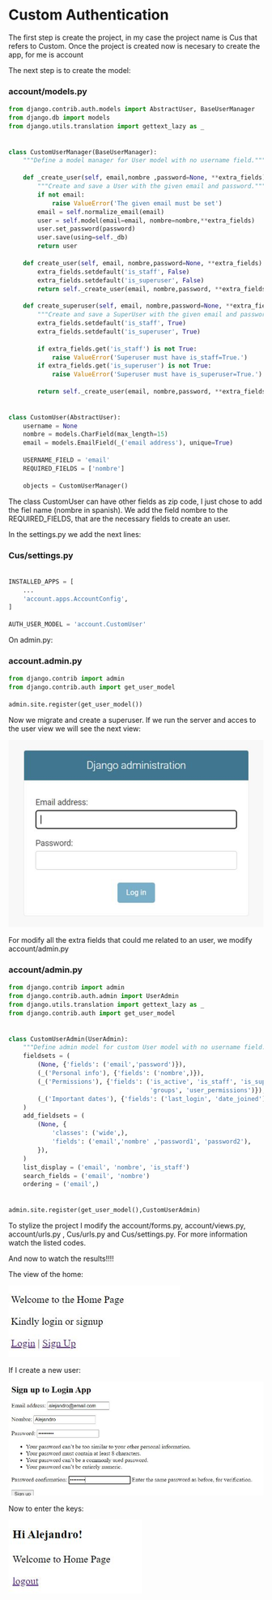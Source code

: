 # Custom Authentication

The first step is create the project, in my case the project name is Cus that refers to Custom. Once the project is created now is necesary to create the app, for me is account

The next step is to create the model:

### account/models.py

```python
from django.contrib.auth.models import AbstractUser, BaseUserManager
from django.db import models
from django.utils.translation import gettext_lazy as _


class CustomUserManager(BaseUserManager):
    """Define a model manager for User model with no username field."""

    def _create_user(self, email,nombre ,password=None, **extra_fields):
        """Create and save a User with the given email and password."""
        if not email:
            raise ValueError('The given email must be set')
        email = self.normalize_email(email)
        user = self.model(email=email, nombre=nombre,**extra_fields)
        user.set_password(password)
        user.save(using=self._db)
        return user

    def create_user(self, email, nombre,password=None, **extra_fields):
        extra_fields.setdefault('is_staff', False)
        extra_fields.setdefault('is_superuser', False)
        return self._create_user(email, nombre,password, **extra_fields)

    def create_superuser(self, email, nombre,password=None, **extra_fields):
        """Create and save a SuperUser with the given email and password."""
        extra_fields.setdefault('is_staff', True)
        extra_fields.setdefault('is_superuser', True)

        if extra_fields.get('is_staff') is not True:
            raise ValueError('Superuser must have is_staff=True.')
        if extra_fields.get('is_superuser') is not True:
            raise ValueError('Superuser must have is_superuser=True.')

        return self._create_user(email, nombre,password, **extra_fields)


class CustomUser(AbstractUser):
    username = None
    nombre = models.CharField(max_length=15)
    email = models.EmailField(_('email address'), unique=True)

    USERNAME_FIELD = 'email'
    REQUIRED_FIELDS = ['nombre']

    objects = CustomUserManager()
```

The class CustomUser can have other fields as zip code, I just chose to add the fiel name (nombre in spanish). We add the field nombre to the REQUIRED_FIELDS, that are the necessary fields to create an user.

In the settings.py we add the next lines:

### Cus/settings.py

```python

INSTALLED_APPS = [
    ...
    'account.apps.AccountConfig',
]

AUTH_USER_MODEL = 'account.CustomUser'

```

On admin.py:

### account.admin.py

```python
from django.contrib import admin
from django.contrib.auth import get_user_model

admin.site.register(get_user_model())
```

Now we migrate and create a superuser. If we run the server and acces to the user view we will see the next view:

![Admin](Images/authentifiacion.JPG)

For modify all the extra fields that could me related to an user, we modify account/admin.py

### account/admin.py

```python
from django.contrib import admin
from django.contrib.auth.admin import UserAdmin
from django.utils.translation import gettext_lazy as _
from django.contrib.auth import get_user_model


class CustomUserAdmin(UserAdmin):
    """Define admin model for custom User model with no username field."""
    fieldsets = (
        (None, {'fields': ('email','password')}),
        (_('Personal info'), {'fields': ('nombre',)}),
        (_('Permissions'), {'fields': ('is_active', 'is_staff', 'is_superuser',
                                       'groups', 'user_permissions')}),
        (_('Important dates'), {'fields': ('last_login', 'date_joined')}),
    )
    add_fieldsets = (
        (None, {
            'classes': ('wide',),
            'fields': ('email','nombre' ,'password1', 'password2'),
        }),
    )
    list_display = ('email', 'nombre', 'is_staff')
    search_fields = ('email', 'nombre')
    ordering = ('email',)


admin.site.register(get_user_model(),CustomUserAdmin)
```

To stylize the project I modify the account/forms.py, account/views.py, account/urls.py , Cus/urls.py and Cus/settings.py. For more information watch the listed codes. 

And now to watch the results!!!!

The view of the home:

![Home](Images/home.JPG)

If I create a new user:

![Home](Images/sign.JPG)

Now to enter the keys:


![Home](Images/authent.JPG)
